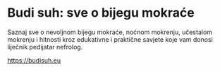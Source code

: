 # Budi suh: sve o bijegu mokraće

Saznaj sve o nevoljnom bijegu mokraće, noćnom mokrenju, učestalom mokrenju i hitnosti kroz edukativne i praktične savjete koje vam donosi liječnik pedijatar nefrolog.

https://budisuh.eu


